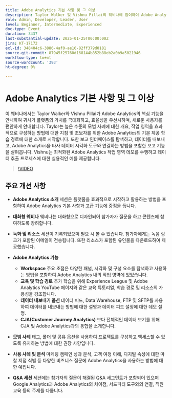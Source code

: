 ```yaml
---
title: Adobe Analytics 기본 사항 및 그 이상
description: Taylor Walker 및 Vishnu Pillai의 웨비나에 참여하여 Adobe Analytics을 마스터하고, 작업 공간을 최적화하고, 데이터를 내보내고, 도구를 통합할 수 있습니다. 전문가의 통찰력을 보려면 지금 시청하십시오.
role: Admin, Developer, Leader, User
level: Beginner, Intermediate, Experienced
doc-type: Event
duration: 3437
last-substantial-update: 2025-01-25T00:00:00Z
jira: KT-17172
exl-id: 348404c6-3886-4af0-ae16-82ff379d0181
source-git-commit: 87945f25760d168144b852b88eb2a0b9a5021946
workflow-type: tm+mt
source-wordcount: '393'
ht-degree: 0%

---
```


# Adobe Analytics 기본 사항 및 그 이상

이 웨비나에서는 Taylor Walker와 Vishnu Pillai가 Adobe Analytics의 핵심 기능을 안내하여 귀사가 플랫폼의 가치를 극대화하고, 효율성을 우선시하며, 새로운 사용자를 편안하게 안내합니다. Taylor는 높은 수준의 모범 사례에 대한 개요, 작업 영역을 효과적으로 구성하는 방법에 대한 지침 및 초보자를 위한 Adobe Analytics의 기본 제공 학습 경로에 대한 소개로 시작합니다. 또한 보고 인터페이스를 탐색하고, 데이터를 내보내고, Adobe Analytics을 타사 데이터 시각화 도구와 연결하는 방법을 포함한 보고 기능을 살펴봅니다. Vishnu는 최적화된 Adobe Analytics 작업 영역 데모를 수행하고 데이터 추출 프로세스에 대한 실용적인 예를 제공합니다.

>[!VIDEO](https://video.tv.adobe.com/v/3443028/?learn=on&enablevpops)

## 주요 개선 사항

* **Adobe Analytics 소개** 세션은 플랫폼을 효과적으로 시작하고 활용하는 방법을 포함하여 Adobe Analytics 기본 사항과 고급 기능에 중점을 둡니다.

* **대화형 웨비나** 웨비나는 대화형으로 디자인되어 참가자가 질문을 하고 콘텐츠에 참여하도록 장려합니다.

* **녹화 및 리소스** 세션이 기록되었으며 필요 시 볼 수 있습니다. 참가자에게는 녹음 링크가 포함된 이메일이 전송됩니다. 또한 리소스가 포함된 유인물을 다운로드하여 제공했습니다.

* **Adobe Analytics 기능**

   * **Workspace** 주요 초점은 다양한 패널, 시각화 및 구성 요소를 탐색하고 사용하는 방법을 포함하여 Adobe Analytics 내의 작업 영역에 있었습니다.
   * **교육 및 학습 경로** 추가 학습을 위해 Experience League 및 Adobe Analytics YouTube 페이지와 같은 교육 튜토리얼, 학습 경로 및 리소스의 가용성을 강조합니다.
   * **데이터 내보내기 옵션** 데이터 피드, Data Warehouse, FTP 및 SFTP를 사용하여 데이터를 내보내는 방법에 대한 설명과 데이터 피드 설정에 대한 데모 설명.
   * **CJA(Customer Journey Analytics)** 보다 전체적인 데이터 보기를 위해 CJA 및 Adobe Analytics과의 통합을 소개합니다.

* **모범 사례** 태그, 폴더 및 공유 옵션을 사용하여 프로젝트를 구성하고 액세스할 수 있도록 유지하는 방법에 대한 권장 사항입니다.

* **사용 사례 및 분석** 마케팅 캠페인 성과 분석, 고객 여정 이해, 디지털 속성에 대한 마찰 지점 식별 등 다양한 비즈니스 질문에 Adobe Analytics을 사용하는 방법에 대한 예입니다.

* **Q&amp;A 세션** 세션에는 참가자의 질문이 해결된 Q&amp;A 세그먼트가 포함되어 있으며 Google Analytics과 Adobe Analytics의 차이점, 서드파티 도구와의 연결, 직원 교육 등의 주제를 다룹니다.

